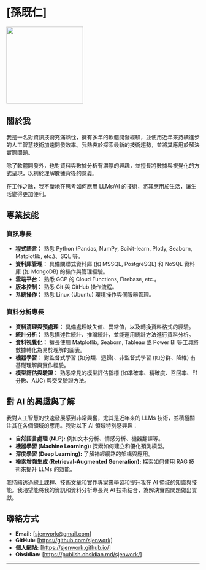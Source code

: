 # [孫既仁]

<img src="https://sjenwork.github.io/images/profile/avatar.jpg" width="200">

## 關於我

我是一名對資訊技術充滿熱忱，擁有多年的軟體開發經驗，並使用近年來持續進步的人工智慧技術加速開發效率。我熱衷於探索最新的技術趨勢，並將其應用於解決實際問題。

除了軟體開發外，也對資料與數據分析有濃厚的興趣，並擅長將數據與視覺化的方式呈現，以利於理解數據背後的意義。

在工作之餘，我不斷地在思考如何應用 LLMs/AI 的技術，將其應用於生活，讓生活變得更加便利。


## 專業技能

### 資訊專長

* **程式語言：** 熟悉 Python (Pandas, NumPy, Scikit-learn, Plotly, Seaborn, Matplotlib, etc.)、SQL 等。
* **資料庫管理：** 具備關聯式資料庫 (如 MSSQL, PostgreSQL) 和 NoSQL 資料庫 (如 MongoDB) 的操作與管理經驗。
* **雲端平台：** 熟悉 GCP 的 Cloud Functions, Firebase, etc.。
* **版本控制：** 熟悉 Git 與 GitHub 操作流程。
* **系統操作：** 熟悉 Linux (Ubuntu) 環境操作與伺服器管理。

### 資料分析專長

* **資料清理與預處理：** 具備處理缺失值、異常值，以及轉換資料格式的經驗。
* **統計分析：** 熟悉描述性統計、推論統計，並能運用統計方法進行資料分析。
* **資料視覺化：** 擅長使用 Matplotlib, Seaborn, Tableau 或 Power BI 等工具將數據轉化為易於理解的圖表。
* **機器學習：** 對監督式學習 (如分類、迴歸)、非監督式學習 (如分群、降維) 有基礎理解與實作經驗。
* **模型評估與驗證：** 熟悉常見的模型評估指標 (如準確率、精確度、召回率、F1 分數、AUC) 與交叉驗證方法。

## 對 AI 的興趣與了解

我對人工智慧的快速發展感到非常興奮，尤其是近年來的 LLMs 技術，並積極關注其在各個領域的應用。我對以下 AI 領域特別感興趣：

* **自然語言處理 (NLP):** 例如文本分析、情感分析、機器翻譯等。
* **機器學習 (Machine Learning):** 探索如何建立和優化預測模型。
* **深度學習 (Deep Learning):** 了解神經網路的架構與應用。
* **檢索增強生成 (Retrieval-Augmented Generation):** 探索如何使用 RAG 技術來提升 LLMs 的效能。

我持續透過線上課程、技術文章和實作專案來學習和提升我在 AI 領域的知識與技能。我渴望能將我的資訊和資料分析專長與 AI 技術結合，為解決實際問題做出貢獻。

## 聯絡方式

* **Email:** [sjenwork@gmail.com]
* **GitHub:** [https://github.com/sjenwork]
* **個人網站:** [https://sjenwork.github.io/]
* **Obsidian:** [https://publish.obsidian.md/sjenwork/]

---
